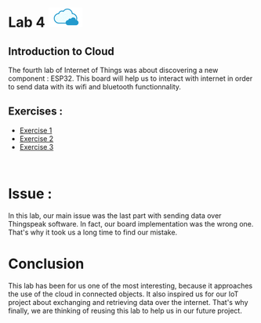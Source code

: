 # Lab 4                      ![](cloud.png)

## Introduction to Cloud 


The fourth lab of Internet of Things was about discovering a new component : ESP32. This board will help us to interact with internet in order to send data with its wifi and bluetooth functionnality. 


  
## Exercises :

  - [Exercise 1](ex1)
  - [Exercise 2](ex2)
  - [Exercise 3](ex3)
  
<br>

# Issue : 

In this lab, our main issue was the last part with sending data over Thingspeak software. In fact, our board implementation was the wrong one. That's why it took us a long time to find our mistake.

# Conclusion

This lab has been for us one of the most interesting, because it approaches the use of the cloud in connected objects. 
It also inspired us for our IoT project about exchanging and retrieving data over the internet.
That's why finally, we are thinking of reusing this lab to help us in our future project.